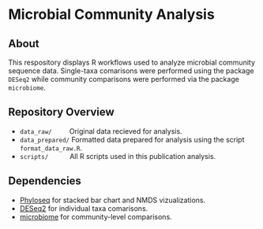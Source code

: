 # Microbial Community Analysis 

## About
This respository displays R workflows used to analyze microbial community sequence data. Single-taxa comarisons were performed using the package `DESeq2` while community comparisons were performed via the package `microbiome`.

## Repository Overview
* `data_raw/`&nbsp;&nbsp;&nbsp;&nbsp;&nbsp;&nbsp;&nbsp;&nbsp;&nbsp;Original data recieved for analysis.
* `data_prepared/`&nbsp;Formatted data prepared for analysis using the script `format_data_raw.R`.
* `scripts/`&nbsp;&nbsp;&nbsp;&nbsp;&nbsp;&nbsp;&nbsp;&nbsp;&nbsp;&nbsp;&nbsp;All R scripts used in this publication analysis.

## Dependencies
* [Phyloseq](https://joey711.github.io/phyloseq/) for stacked bar chart and NMDS vizualizations.
* [DESeq2](https://bioconductor.org/packages/release/bioc/html/DESeq2.html) for individual taxa comarisons.
* [microbiome](https://microbiome.github.io/) for community-level comparisons.

